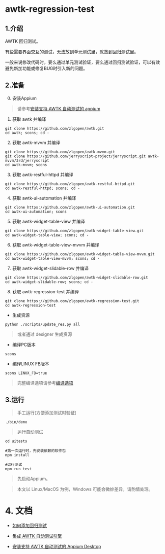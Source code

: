 # awtk-regression-test

## 1.介绍

AWTK 回归测试。

有些需要界面交互的测试，无法放到单元测试里，就放到回归测试里。

一般来说修改代码时，要么通过单元测试验证，要么通过回归测试验证，可以有效避免新加功能或修复BUG时引入新的问题。

## 2.准备

0. 安装Appium

> 请参考[安装支持 AWTK 自动测试的 appium](https://github.com/zlgopen/awtk-ui-automation/blob/master/docs/how_to_install_appium_for_awtk.md)

1. 获取 awtk 并编译

```
git clone https://github.com/zlgopen/awtk.git
cd awtk; scons; cd -
```

2. 获取 awtk-mvvm 并编译
```
git clone https://github.com/zlgopen/awtk-mvvm.git
git clone https://github.com/jerryscript-project/jerryscript.git awtk-mvvm/3rd/jerryscript
cd awtk-mvvm; scons
```

3. 获取 awtk-restful-httpd 并编译
```
git clone https://github.com/zlgopen/awtk-restful-httpd.git
cd awtk-restful-httpd; scons; cd -
```

4. 获取 awtk-ui-automation 并编译
```
git clone https://github.com/zlgopen/awtk-ui-automation.git
cd awtk-ui-automation; scons
```

5. 获取 awtk-widget-table-view 并编译

```
git clone https://github.com/zlgopen/awtk-widget-table-view.git
cd awtk-widget-table-view; scons; cd -
```

6. 获取 awtk-widget-table-view-mvvm 并编译

```
git clone https://github.com/zlgopen/awtk-widget-table-view-mvvm.git
cd awtk-widget-table-view-mvvm; scons; cd -
```

7. 获取 awtk-widget-slidable-row 并编译

```
git clone https://github.com/zlgopen/awtk-widget-slidable-row.git
cd awtk-widget-slidable-row; scons; cd -
```

8. 获取 awtk-regression-test 并编译

```
git clone https://github.com/zlgopen/awtk-regression-test.git
cd awtk-regression-test
```

* 生成资源

```
python ./scripts/update_res.py all
```

> 或者通过 designer 生成资源

* 编译PC版本

```
scons
```

* 编译LINUX FB版本

```
scons LINUX_FB=true
```

> 完整编译选项请参考[编译选项](https://github.com/zlgopen/awtk-widget-generator/blob/master/docs/build_options.md)


## 3.运行

> 手工运行(方便添加测试时验证)

```
./bin/demo
```

> 运行自动测试

```
cd uitests

#第一次运行时，先安装依赖的软件包
npm install

#运行测试
npm run test
```

> 先启动Appium。

> 本文以 Linux/MacOS 为例，Windows 可能会微妙差异，请酌情处理。

# 4. 文档

* [如何添加回归测试](docs/how_to_add_new_test.md)


* [集成 AWTK 自动测试引擎](docs/how_to_integrate_awtktk_ui_automation.md)

* [安装支持 AWTK 自动测试的 Appium Desktop](docs/how_to_install_appium_for_awtk.md)
